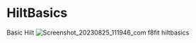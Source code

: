 # HiltBasics
Basic Hilt
![Screenshot_20230825_111946_com f8fit hiltbasics](https://github.com/JoseJonatan/HiltBasics/assets/55114191/d7d9342c-e635-493a-9d53-0fff65728bcb)
